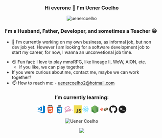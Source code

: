 <h3 align="center">Hi everone 👋 I'm Uener Coelho</h3>

<p align="center"> <img src="https://komarev.com/ghpvc/?username=uenercoelho" alt="uenercoelho" /> </p>

### I'm a Husband, Father, Developer, and sometimes a Teacher 😁
- 🔭 I’m currently working on my own business, as informal job, but non dev job yet. However I am looking for a software development job to start my career, for now, I wanna an unconvetional job time.
<!-- - 👯 I’m looking to collaborate on ...
- 🤔 I’m looking for help with ... -->
- 😏 Fun fact: I love to play mmoRPG, like lineage II, WoW, AION, etc.
  - If you like, we can play together.
- If you were curious about me, contact me, maybe we can work together?
- 📫 How to reach me: - uenercoelho2@hotmail.com

<h3 align="center">I’m currently learning:</h3>
<p align="center">
<img alt="Visual Studio Code" width="26px" src="https://raw.githubusercontent.com/github/explore/80688e429a7d4ef2fca1e82350fe8e3517d3494d/topics/visual-studio-code/visual-studio-code.png" />
<img alt="HTML5" width="26px" src="https://raw.githubusercontent.com/github/explore/80688e429a7d4ef2fca1e82350fe8e3517d3494d/topics/html/html.png" />
<img alt="CSS3" width="26px" src="https://raw.githubusercontent.com/github/explore/80688e429a7d4ef2fca1e82350fe8e3517d3494d/topics/css/css.png" />
<img alt="Sass" width="26px" src="https://raw.githubusercontent.com/github/explore/80688e429a7d4ef2fca1e82350fe8e3517d3494d/topics/sass/sass.png" />
<img alt="JavaScript" width="26px" src="https://raw.githubusercontent.com/github/explore/80688e429a7d4ef2fca1e82350fe8e3517d3494d/topics/javascript/javascript.png" /><img alt="React" width="26px" src="https://raw.githubusercontent.com/github/explore/80688e429a7d4ef2fca1e82350fe8e3517d3494d/topics/react/react.png" />
<img alt="Node.js" width="26px" src="https://raw.githubusercontent.com/github/explore/80688e429a7d4ef2fca1e82350fe8e3517d3494d/topics/nodejs/nodejs.png" />
<img alt="Git" width="26px" src="https://raw.githubusercontent.com/github/explore/80688e429a7d4ef2fca1e82350fe8e3517d3494d/topics/git/git.png" />
<img alt="GitHub" width="26px" src="https://raw.githubusercontent.com/github/explore/78df643247d429f6cc873026c0622819ad797942/topics/github/github.png" />
<img alt="Terminal" width="26px" src="https://raw.githubusercontent.com/github/explore/80688e429a7d4ef2fca1e82350fe8e3517d3494d/topics/terminal/terminal.png" />
</p>

<p align="center"><img src="https://github-readme-stats.vercel.app/api?username=uenercoelho&show_icons=true" alt="Uener Coelho"/></p>
<p align="center"><img src="https://github-readme-stats.vercel.app/api/top-langs/?username=uenercoelho&langs_count=8&hide=html,css&layout=compact"/></p>
